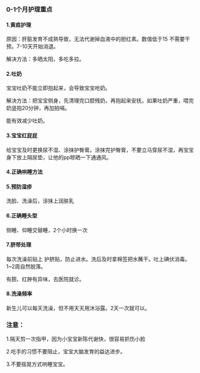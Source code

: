 ### 0-1个月护理重点

#### 1.黄疸护理

原因：肝脏发育不成熟导致，无法代谢掉血液中的胆红素。数值低于15 不需要干预。7-10天开始消退。

解决方法：多晒太阳，多吃多拉。

#### 2.吐奶

宝宝吐奶不能立即抱起来，会导致宝宝呛奶。

解决方法：把宝宝侧身，先清理完口腔残奶，再抱起来安抚。如果吐奶严重，喂完奶竖抱20分钟，再加拍嗝。

能有效减少吐奶。

#### 3.宝宝红屁屁

给宝宝及时更换尿不湿、涂抹护臀膏。涂抹完护臀膏，不要立马穿尿不湿，再宝宝身下放上隔尿垫，让他的pp晾晒一下通通风。

#### 4.正确哄睡方法

#### 5.预防湿疹

洗脸、洗澡后，涂抹上润肤乳

#### 6.正确睡头型

侧睡、仰睡交替睡，2个小时换一次

#### 7.脐带处理

每次洗澡前贴上 护脐贴，防止进水。洗后及时拿棉签把水蘸干。吐上碘伏消毒。1~2周自然脱落。

有脓、红肿有异味，去医院就诊。

#### 8.洗澡频率

新生儿可以每天洗澡，但不用天天用沐浴露。2天一次就可以。

### 注意：

1.隔天剪一次指甲，因为小宝宝新陈代谢快，很容易抓伤小脸

2.吃手的习惯不要阻止，宝宝大脑发育的益达进步。

3.不要摇晃方式哄睡宝宝。